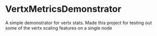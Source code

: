 # VertxMetricsDemonstrator
A simple demonstrator for vertx stats. Made this project for testing out some of the vertx scaling features on a single node
